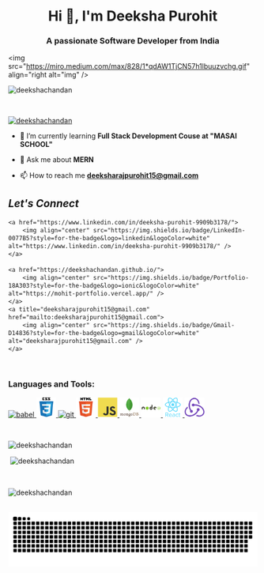 <h1 align="center">Hi 👋, I'm Deeksha Purohit</h1>

<h3 align="center">A passionate Software Developer from India</h3>

<img src="https://miro.medium.com/max/828/1*qdAW1TjCN57h1lbuuzvchg.gif" align="right  alt="img" />

<p align="left"> <img src="https://komarev.com/ghpvc/?username=deekshachandan&label=Profile%20views&color=0e75b6&style=flat" alt="deekshachandan" /> </p>

<br>
<p align="left"> <a href="https://github.com/ryo-ma/github-profile-trophy"><img src="https://github-profile-trophy.vercel.app/?username=deekshachandan" alt="deekshachandan" /></a> </p>


- 🌱 I’m currently learning **Full Stack Development Couse at "MASAI SCHOOL"**

- 💬 Ask me about **MERN**

- 📫 How to reach me **deeksharajpurohit15@gmail.com**


<!----------------------------------- Social Media Links Section ------------------------------------>
<h2><i>Let's Connect</i></h2>
<p align="left">
   
    <a href="https://www.linkedin.com/in/deeksha-purohit-9909b3178/">
        <img align="center" src="https://img.shields.io/badge/LinkedIn-0077B5?style=for-the-badge&logo=linkedin&logoColor=white" alt="https://www.linkedin.com/in/deeksha-purohit-9909b3178/" />
    </a>

    <a href="https://deekshachandan.github.io/">
        <img align="center" src="https://img.shields.io/badge/Portfolio-18A303?style=for-the-badge&logo=ionic&logoColor=white" alt="https://mohit-portfolio.vercel.app/" />
    </a>
    <a title="deeksharajpurohit15@gmail.com" href="mailto:deeksharajpurohit15@gmail.com">
        <img align="center" src="https://img.shields.io/badge/Gmail-D14836?style=for-the-badge&logo=gmail&logoColor=white" alt="deeksharajpurohit15@gmail.com" />
    </a>
</p>
<br>


<p align="left">
</p>

<h3 align="left">Languages and Tools:</h3>


<p align="left"> <a href="https://babeljs.io/" target="_blank" rel="noreferrer"> <img src="https://www.vectorlogo.zone/logos/babeljs/babeljs-icon.svg" alt="babel" width="40" height="40"/> </a> <a href="https://www.w3schools.com/css/" target="_blank" rel="noreferrer"> <img src="https://raw.githubusercontent.com/devicons/devicon/master/icons/css3/css3-original-wordmark.svg" alt="css3" width="40" height="40"/> </a> <a href="https://git-scm.com/" target="_blank" rel="noreferrer"> <img src="https://www.vectorlogo.zone/logos/git-scm/git-scm-icon.svg" alt="git" width="40" height="40"/> </a> <a href="https://www.w3.org/html/" target="_blank" rel="noreferrer"> <img src="https://raw.githubusercontent.com/devicons/devicon/master/icons/html5/html5-original-wordmark.svg" alt="html5" width="40" height="40"/> </a> <a href="https://developer.mozilla.org/en-US/docs/Web/JavaScript" target="_blank" rel="noreferrer"> <img src="https://raw.githubusercontent.com/devicons/devicon/master/icons/javascript/javascript-original.svg" alt="javascript" width="40" height="40"/> </a> <a href="https://www.mongodb.com/" target="_blank" rel="noreferrer"> <img src="https://raw.githubusercontent.com/devicons/devicon/master/icons/mongodb/mongodb-original-wordmark.svg" alt="mongodb" width="40" height="40"/> </a> <a href="https://nodejs.org" target="_blank" rel="noreferrer"> <img src="https://raw.githubusercontent.com/devicons/devicon/master/icons/nodejs/nodejs-original-wordmark.svg" alt="nodejs" width="40" height="40"/> </a> <a href="https://reactjs.org/" target="_blank" rel="noreferrer"> <img src="https://raw.githubusercontent.com/devicons/devicon/master/icons/react/react-original-wordmark.svg" alt="react" width="40" height="40"/> </a> <a href="https://redux.js.org" target="_blank" rel="noreferrer"> <img src="https://raw.githubusercontent.com/devicons/devicon/master/icons/redux/redux-original.svg" alt="redux" width="40" height="40"/> </a> </p>


<br>

<p><img align="left" src="https://github-readme-stats.vercel.app/api/top-langs?username=deekshachandan&show_icons=true&locale=en&layout=compact" alt="deekshachandan" /></p>


<br>
<p>&nbsp;<img align="center" src="https://github-readme-stats.vercel.app/api?username=deekshachandan&show_icons=true&locale=en" alt="deekshachandan" /></p>

<br>
<p><img align="center" src="https://github-readme-streak-stats.herokuapp.com/?user=deekshachandan&" alt="deekshachandan" /></p>

<br>

<img src="https://raw.githubusercontent.com/AkshatRastogi-1nC0re/AkshatRastogi-1nC0re/output/github-contribution-grid-snake-sissa-white.svg#gh-light-mode-only" alt="" />

